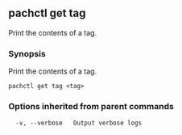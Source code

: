 ## pachctl get tag

Print the contents of a tag.

### Synopsis


Print the contents of a tag.

```
pachctl get tag <tag>
```

### Options inherited from parent commands

```
  -v, --verbose   Output verbose logs
```

